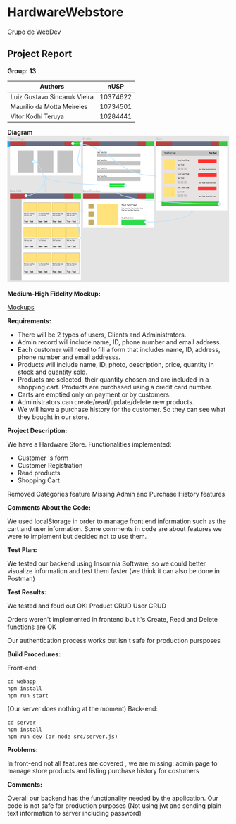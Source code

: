 # HardwareWebstore
Grupo de WebDev

## Project Report

**Group: 13**

| **Authors** | **nUSP** |
| --- | --- |
| Luiz Gustavo Sincaruk Vieira | 10374622 |
| Maurílio da Motta Meireles | 10734501 |
| Vitor Kodhi Teruya | 10284441 |

**Diagram**
![Diagram](diagram.png)

**Medium-High Fidelity Mockup:**

[Mockups](https://www.figma.com/proto/Fwt6kR6XM6HhqzZK6LvhAx/Medium-High-Fidelity-Mockup?node-id=6%3A2&scaling=min-zoom&page-id=0%3A1)

**Requirements:**

- There will be 2 types of users, Clients and Administrators.
- Admin record will include name, ID, phone number and email address.
- Each customer will need to fill a form that includes name, ID, address, phone
    number and email addresss.
- Products will include name, ID, photo, description, price, quantity in stock and
    quantity sold.
- Products are selected, their quantity chosen and are included in a shopping
    cart. Products are purchased using a credit card number.
- Carts are emptied only on payment or by customers.
- Administrators can create/read/update/delete new products.
- We will have a purchase history for the customer. So they can see what they
    bought in our store.

**Project Description:**

We have a Hardware Store. Functionalities implemented:

- Customer 's form
- Customer Registration
- Read products
- Shopping Cart

Removed Categories feature
Missing Admin and Purchase History features

**Comments About the Code:**

We used localStorage in order to manage front end information such as the cart and user information.
Some comments in code are about features we were to implement but decided not to use them.

**Test Plan:**

We tested our backend using Insomnia Software, so we could better visualize information and test them faster \(we think it can also be done in Postman\)

**Test Results:**

We tested and foud out OK:
Product CRUD
User CRUD

Orders weren't implemented in frontend but it's Create, Read and Delete functions are OK

Our authentication process works but isn't safe for production pursposes

**Build Procedures:**

Front-end:


    cd webapp
    npm install
    npm run start


\(Our server does nothing at the moment\)
Back-end:


    cd server
    npm install
    npm run dev (or node src/server.js)



**Problems:**

In front-end not all features are covered , we are missing: admin page to manage store products and listing purchase history for costumers

**Comments:**

Overall our backend has the functionality needed by the application. Our code is not safe for production purposes \(Not using jwt and sending plain text information to server including password\)